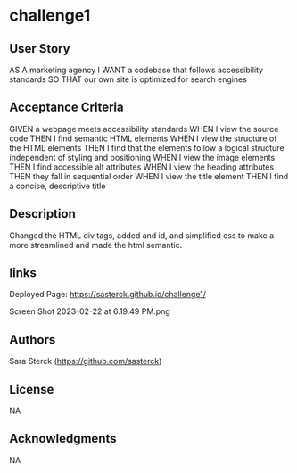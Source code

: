 # challenge1

## User Story

AS A marketing agency
I WANT a codebase that follows accessibility standards
SO THAT our own site is optimized for search engines

## Acceptance Criteria

GIVEN a webpage meets accessibility standards
WHEN I view the source code
THEN I find semantic HTML elements
WHEN I view the structure of the HTML elements
THEN I find that the elements follow a logical structure independent of styling and positioning
WHEN I view the image elements
THEN I find accessible alt attributes
WHEN I view the heading attributes
THEN they fall in sequential order
WHEN I view the title element
THEN I find a concise, descriptive title

## Description

Changed the HTML div tags, added and id, and simplified css to make a more streamlined and made the html semantic.

## links

Deployed Page: https://sasterck.github.io/challenge1/

Screen Shot 2023-02-22 at 6.19.49 PM.png

## Authors

Sara Sterck
(https://github.com/sasterck)


## License

NA

## Acknowledgments
NA